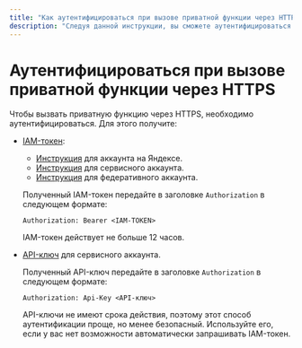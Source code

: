 ```yaml
---
title: "Как аутентифицироваться при вызове приватной функции через HTTPS в {{ sf-full-name }}"
description: "Следуя данной инструкции, вы сможете аутентифицироваться при вызове приватной функции через HTTPS." 
---
```


# Аутентифицироваться при вызове приватной функции через HTTPS

Чтобы вызвать приватную функцию через HTTPS, необходимо аутентифицироваться. Для этого получите:

* [IAM-токен](../../../iam/concepts/authorization/iam-token.md):
    * [Инструкция](../../../iam/operations/iam-token/create.md) для аккаунта на Яндексе.
    * [Инструкция](../../../iam/operations/iam-token/create-for-sa.md) для сервисного аккаунта.
    * [Инструкция](../../../iam/operations/iam-token/create-for-federation.md) для федеративного аккаунта.

    Полученный IAM-токен передайте в заголовке `Authorization` в следующем формате:
    ```
    Authorization: Bearer <IAM-TOKEN>
    ```
    IAM-токен действует не больше 12 часов.

* [API-ключ](../../../iam/operations/api-key/create) для сервисного аккаунта.

    Полученный API-ключ передайте в заголовке `Authorization` в следующем формате:
    ```
    Authorization: Api-Key <API-ключ>
    ```
    API-ключи не имеют срока действия, поэтому этот способ аутентификации проще, но менее безопасный. Используйте его, если у вас нет возможности автоматически запрашивать IAM-токен.
